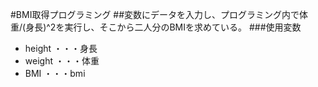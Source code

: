 #BMI取得プログラミング
##変数にデータを入力し、プログラミング内で体重/(身長)^2を実行し、そこから二人分のBMIを求めている。
###使用変数
- height ・・・身長
- weight ・・・体重
- BMI    ・・・bmi
